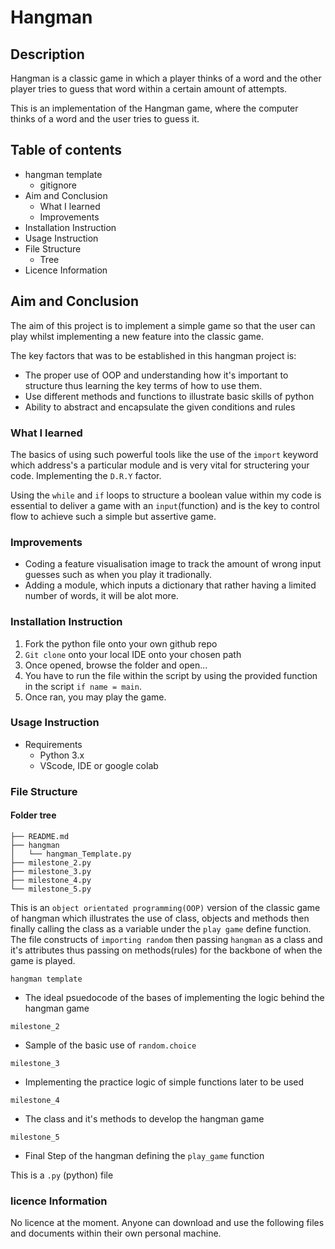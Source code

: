 # Hangman 

## Description 

Hangman is a classic game in which a player thinks of a word and the other player tries to guess that word within a certain amount of attempts.

This is an implementation of the Hangman game, where the computer thinks of a word and the user tries to guess it.

## Table of contents

- hangman template
    - gitignore 
- Aim and Conclusion
   - What  I learned
   - Improvements
- Installation Instruction
- Usage Instruction
- File Structure
    - Tree
- Licence Information

## Aim and Conclusion

The aim of this project is to implement a simple game so that the user can play whilst implementing a new feature into the classic game. 

The key factors that was to be established in this hangman project is:
 - The proper use of OOP and understanding how it's important to structure thus learning the key terms of how to use them.
 - Use different methods and functions to illustrate basic skills of python
 -  Ability to abstract and encapsulate the given conditions and rules 

### What I learned
The basics of using such powerful tools like the use of the `import` keyword which address's a particular module and is very vital for structering your code. Implementing the `D.R.Y` factor. 

Using the `while` and `if` loops to structure a boolean value within my code is essential to deliver a game with an `input`(function) and is the key to control flow to achieve such a simple but assertive game.

### Improvements

- Coding a feature visualisation image to track the amount of wrong input guesses such as when you play it tradionally.
- Adding a module, which inputs a dictionary that rather having a limited number of words, it will be alot more. 

### Installation Instruction 

1. Fork the python file onto your own github repo 
2. `Git clone` onto your local IDE onto your chosen path
3. Once opened, browse the folder and open...
4. You have to run the file within the script by using the provided function in the script `if name = main`. 
5. Once ran, you may play the game. 

### Usage Instruction

- Requirements 
  - Python 3.x
  - VScode, IDE or google colab
### File Structure 

#### Folder tree
```
├── README.md
├── hangman
│   └── hangman_Template.py
├── milestone_2.py
├── milestone_3.py
├── milestone_4.py
└── milestone_5.py
```
This is an `object orientated programming(OOP)` version of the classic game of hangman which illustrates the use of class, objects and methods then finally calling the class as a variable under the `play game` define function. The file constructs of `importing random` then passing `hangman` as a class and it's attributes thus passing on methods(rules) for the backbone of when the game is played.

`hangman template` 
- The ideal psuedocode of the bases of implementing the logic behind the hangman game

`milestone_2` 
- Sample of the basic use of `random.choice`

`milestone_3`
- Implementing the practice logic of simple functions later to be used

`milestone_4`

- The class and it's methods to develop the hangman game 

`milestone_5`

- Final Step of the hangman defining the `play_game` function 

This is a `.py` (python) file 

### licence Information

No licence at the moment. Anyone can download and use the following files and documents within their own personal machine.
